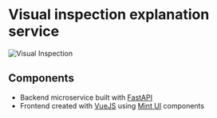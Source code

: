 # Visual inspection explanation service
![Visual Inspection](https://github.com/XAI-Demonstrator/template-service/workflows/Visual%20Inspection/badge.svg)

## Components

- Backend microservice built with [FastAPI](https://fastapi.tiangolo.com/)
- Frontend created with [VueJS](https://vuejs.org/) using [Mint UI](https://mint-ui.github.io/) components
